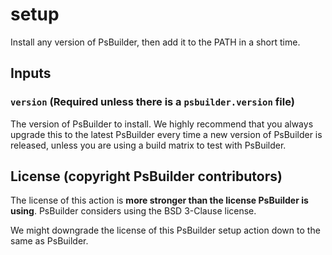 # setup
Install any version of PsBuilder, then add it to the PATH in a short time.
## Inputs
### `version` (Required unless there is a `psbuilder.version` file)
The version of PsBuilder to install. We highly recommend that you always upgrade this to the latest PsBuilder every time a new version of PsBuilder
is released, unless you are using a build matrix to test with PsBuilder.
## License (copyright PsBuilder contributors)
The license of this action is **more stronger than the license PsBuilder is using**. PsBuilder considers using the BSD 3-Clause license.

We might downgrade the license of this PsBuilder setup action down to the same as PsBuilder.
